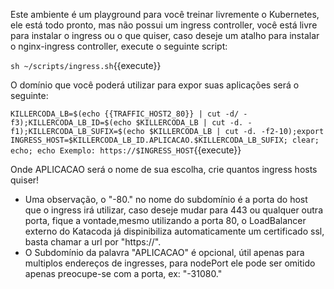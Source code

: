 Este ambiente é um playground para você treinar livremente o Kubernetes, ele está todo pronto, mas não possui um ingress controller, você está livre para instalar o ingress ou o que quiser, caso deseje um atalho para instalar o nginx-ingress controller, execute o seguinte script:

`sh ~/scripts/ingress.sh`{{execute}}

O domínio que você poderá utilizar para expor suas aplicações será o seguinte:

`KILLERCODA_LB=$(echo {{TRAFFIC_HOST2_80}} | cut -d/ -f3);KILLERCODA_LB_ID=$(echo $KILLERCODA_LB | cut -d. -f1);KILLERCODA_LB_SUFIX=$(echo $KILLERCODA_LB | cut -d. -f2-10);export INGRESS_HOST=$KILLERCODA_LB_ID.APLICACAO.$KILLERCODA_LB_SUFIX; clear; echo; echo Exemplo: https://$INGRESS_HOST`{{execute}}

Onde APLICACAO será o nome de sua escolha, crie quantos ingress hosts quiser!

* Uma observação, o "-80." no nome do subdomínio é a porta do host que o ingress irá utilizar, caso deseje mudar para 443 ou qualquer outra porta, fique a vontade,mesmo utilizando a porta 80, o LoadBalancer externo do Katacoda já dispinibiliza automaticamente um certificado ssl, basta chamar a url por "https://".
* O Subdomínio da palavra "APLICACAO" é opcional, útil apenas para multiplos endereços de ingresses, para nodePort ele pode ser omitido apenas preocupe-se com a porta, ex: "-31080."
